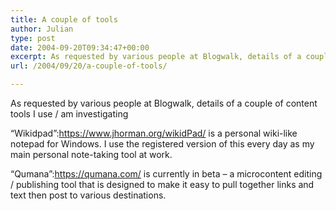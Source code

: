 ```yaml
---
title: A couple of tools
author: Julian
type: post
date: 2004-09-20T09:34:47+00:00
excerpt: As requested by various people at Blogwalk, details of a couple of content tools I use / am investigating
url: /2004/09/20/a-couple-of-tools/

---
```

As requested by various people at Blogwalk, details of a couple of content tools I use / am investigating

&#8220;Wikidpad&#8221;:https://www.jhorman.org/wikidPad/ is a personal wiki-like notepad for Windows. I use the registered version of this every day as my main personal note-taking tool at work.

&#8220;Qumana&#8221;:https://qumana.com/ is currently in beta &#8211; a microcontent editing / publishing tool that is designed to make it easy to pull together links and text then post to various destinations.